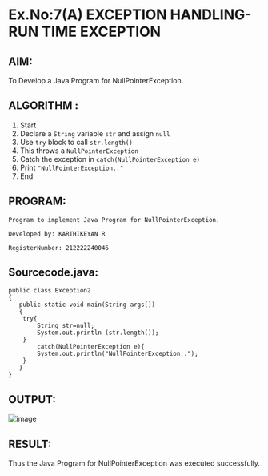 # Ex.No:7(A)           EXCEPTION HANDLING-RUN TIME EXCEPTION
## AIM:
  To Develop a Java Program for NullPointerException.

## ALGORITHM :
1. Start
2. Declare a `String` variable `str` and assign `null`
3. Use `try` block to call `str.length()`
4. This throws a `NullPointerException`
5. Catch the exception in `catch(NullPointerException e)`
6. Print `"NullPointerException.."`
7. End

## PROGRAM:
```
Program to implement Java Program for NullPointerException.

Developed by: KARTHIKEYAN R

RegisterNumber: 212222240046
```

## Sourcecode.java:
```
public class Exception2 
{
   public static void main(String args[])
   {
	try{
		String str=null;
		System.out.println (str.length());
	}
        catch(NullPointerException e){
		System.out.println("NullPointerException..");
	}
   }
}
```

## OUTPUT:
![image](https://github.com/user-attachments/assets/0e518724-24c8-4506-851f-067746a9232b)



## RESULT:
Thus the Java Program for NullPointerException was executed successfully.

